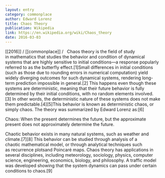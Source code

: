 ```yaml
---
layout: entry
category: commonplace
author: Edward Lorenz
title: Chaos Theory
publication: Wikipedia
link: https://en.wikipedia.org/wiki/Chaos_theory
date: 2016-03-03
---
```


[[2016]] / [[commonplace]] / 
 
Chaos theory is the field of study in mathematics that studies the behavior and condition of dynamical systems that are highly sensitive to initial conditions—a response popularly referred to as the butterfly effect.[1]Small differences in initial conditions (such as those due to rounding errors in numerical computation) yield widely diverging outcomes for such dynamical systems, rendering long-term prediction impossible in general.[2] This happens even though these systems are deterministic, meaning that their future behavior is fully determined by their initial conditions, with no random elements involved.[3] In other words, the deterministic nature of these systems does not make them predictable.[4][5]This behavior is known as deterministic chaos, or simply chaos. The theory was summarized by Edward Lorenz as:[6]

Chaos: When the present determines the future, but the approximate present does not approximately determine the future.

Chaotic behavior exists in many natural systems, such as weather and climate.[7][8] This behavior can be studied through analysis of a chaotic mathematical model, or through analytical techniques such as recurrence plotsand Poincaré maps. Chaos theory has applications in several disciplines, including meteorology, sociology, physics, computer science, engineering, economics, biology, and philosophy. A traffic model was developed showing that the system dynamics can pass under certain conditions to chaos.[9]